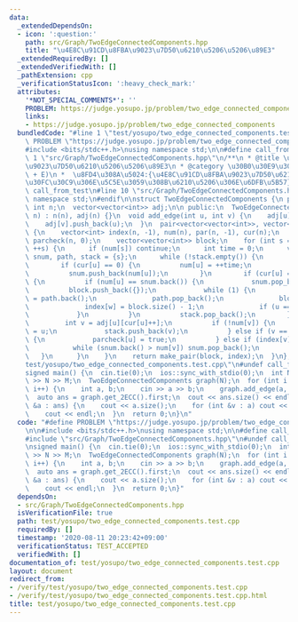 ```yaml
---
data:
  _extendedDependsOn:
  - icon: ':question:'
    path: src/Graph/TwoEdgeConnectedComponents.hpp
    title: "\u4E8C\u91CD\u8FBA\u9023\u7D50\u6210\u5206\u5206\u89E3"
  _extendedRequiredBy: []
  _extendedVerifiedWith: []
  _pathExtension: cpp
  _verificationStatusIcon: ':heavy_check_mark:'
  attributes:
    '*NOT_SPECIAL_COMMENTS*': ''
    PROBLEM: https://judge.yosupo.jp/problem/two_edge_connected_components
    links:
    - https://judge.yosupo.jp/problem/two_edge_connected_components
  bundledCode: "#line 1 \"test/yosupo/two_edge_connected_components.test.cpp\"\n#define\
    \ PROBLEM \"https://judge.yosupo.jp/problem/two_edge_connected_components\"\n\n\
    #include <bits/stdc++.h>\nusing namespace std;\n\n#define call_from_test\n#line\
    \ 1 \"src/Graph/TwoEdgeConnectedComponents.hpp\"\n/**\n * @title \u4E8C\u91CD\u8FBA\
    \u9023\u7D50\u6210\u5206\u5206\u89E3\n * @category \u30B0\u30E9\u30D5\n *  O(V\
    \ + E)\n *  \u8FD4\u308A\u5024:{\u4E8C\u91CD\u8FBA\u9023\u7D50\u6210\u5206,\u30CE\
    \u30FC\u30C9\u306E\u5C5E\u3059\u308B\u6210\u5206\u306E\u6DFB\u5B57}\n */\n\n#ifndef\
    \ call_from_test\n#line 10 \"src/Graph/TwoEdgeConnectedComponents.hpp\"\nusing\
    \ namespace std;\n#endif\n\nstruct TwoEdgeConnectedComponents {\n private:\n \
    \ int n;\n  vector<vector<int>> adj;\n\n public:\n  TwoEdgeConnectedComponents(int\
    \ n) : n(n), adj(n) {}\n  void add_edge(int u, int v) {\n    adj[u].push_back(v);\n\
    \    adj[v].push_back(u);\n  }\n  pair<vector<vector<int>>, vector<int>> get_2ECC()\
    \ {\n    vector<int> index(n, -1), num(n), par(n, -1), cur(n);\n    vector<short>\
    \ parcheck(n, 0);\n    vector<vector<int>> block;\n    for (int s = 0; s < n;\
    \ ++s) {\n      if (num[s]) continue;\n      int time = 0;\n      vector<int>\
    \ snum, path, stack = {s};\n      while (!stack.empty()) {\n        int u = stack.back();\n\
    \        if (cur[u] == 0) {\n          num[u] = ++time;\n          path.push_back(u);\n\
    \          snum.push_back(num[u]);\n        }\n        if (cur[u] == adj[u].size())\
    \ {\n          if (num[u] == snum.back()) {\n            snum.pop_back();\n  \
    \          block.push_back({});\n            while (1) {\n              int w\
    \ = path.back();\n              path.pop_back();\n              block.back().push_back(w);\n\
    \              index[w] = block.size() - 1;\n              if (u == w) break;\n\
    \            }\n          }\n          stack.pop_back();\n        } else {\n \
    \         int v = adj[u][cur[u]++];\n          if (!num[v]) {\n            par[v]\
    \ = u;\n            stack.push_back(v);\n          } else if (v == par[u] && !parcheck[u])\
    \ {\n            parcheck[u] = true;\n          } else if (index[v] < 0) {\n \
    \           while (snum.back() > num[v]) snum.pop_back();\n          }\n     \
    \   }\n      }\n    }\n    return make_pair(block, index);\n  }\n};\n#line 8 \"\
    test/yosupo/two_edge_connected_components.test.cpp\"\n#undef call_from_test\n\n\
    signed main() {\n  cin.tie(0);\n  ios::sync_with_stdio(0);\n  int N, M;\n  cin\
    \ >> N >> M;\n  TwoEdgeConnectedComponents graph(N);\n  for (int i = 0; i < M;\
    \ i++) {\n    int a, b;\n    cin >> a >> b;\n    graph.add_edge(a, b);\n  }\n\
    \  auto ans = graph.get_2ECC().first;\n  cout << ans.size() << endl;\n  for (auto\
    \ &a : ans) {\n    cout << a.size();\n    for (int &v : a) cout << \" \" << v;\n\
    \    cout << endl;\n  }\n  return 0;\n}\n"
  code: "#define PROBLEM \"https://judge.yosupo.jp/problem/two_edge_connected_components\"\
    \n\n#include <bits/stdc++.h>\nusing namespace std;\n\n#define call_from_test\n\
    #include \"src/Graph/TwoEdgeConnectedComponents.hpp\"\n#undef call_from_test\n\
    \nsigned main() {\n  cin.tie(0);\n  ios::sync_with_stdio(0);\n  int N, M;\n  cin\
    \ >> N >> M;\n  TwoEdgeConnectedComponents graph(N);\n  for (int i = 0; i < M;\
    \ i++) {\n    int a, b;\n    cin >> a >> b;\n    graph.add_edge(a, b);\n  }\n\
    \  auto ans = graph.get_2ECC().first;\n  cout << ans.size() << endl;\n  for (auto\
    \ &a : ans) {\n    cout << a.size();\n    for (int &v : a) cout << \" \" << v;\n\
    \    cout << endl;\n  }\n  return 0;\n}"
  dependsOn:
  - src/Graph/TwoEdgeConnectedComponents.hpp
  isVerificationFile: true
  path: test/yosupo/two_edge_connected_components.test.cpp
  requiredBy: []
  timestamp: '2020-08-11 20:23:42+09:00'
  verificationStatus: TEST_ACCEPTED
  verifiedWith: []
documentation_of: test/yosupo/two_edge_connected_components.test.cpp
layout: document
redirect_from:
- /verify/test/yosupo/two_edge_connected_components.test.cpp
- /verify/test/yosupo/two_edge_connected_components.test.cpp.html
title: test/yosupo/two_edge_connected_components.test.cpp
---
```

